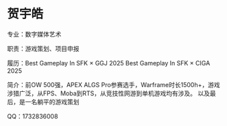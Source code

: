 # 贺宇皓

专业：数字媒体艺术

职责：游戏策划、项目申报

履历：Best Gameplay In SFK × GGJ 2025
Best Gameplay In SFK × CIGA 2025

简介：前OW 500强，APEX ALGS Pro参赛选手，Warframe时长1500h+，游戏涉猎广泛，从FPS、Moba到RTS，从竞技性网游到单机游戏均有涉及。
以及最后，是一名躺平的游戏策划

QQ：1732836008
